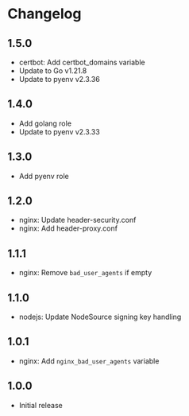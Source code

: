 # Changelog

## 1.5.0

- certbot: Add certbot_domains variable
- Update to Go v1.21.8
- Update to pyenv v2.3.36

## 1.4.0

- Add golang role
- Update to pyenv v2.3.33

## 1.3.0

- Add pyenv role

## 1.2.0

- nginx: Update header-security.conf
- nginx: Add header-proxy.conf

## 1.1.1

- nginx: Remove `bad_user_agents` if empty

## 1.1.0

- nodejs: Update NodeSource signing key handling

## 1.0.1

- nginx: Add `nginx_bad_user_agents` variable

## 1.0.0

- Initial release
